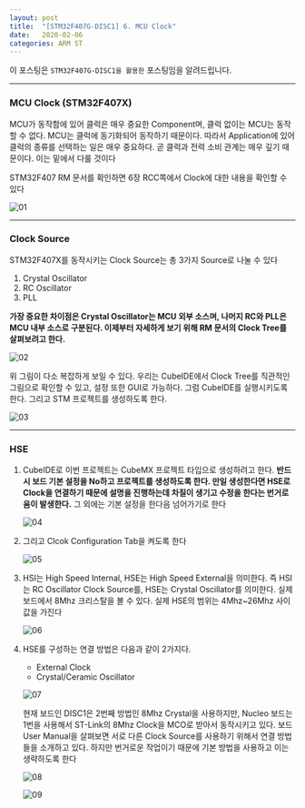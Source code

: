 ```yaml
---
layout: post
title:  "[STM32F407G-DISC1] 6. MCU Clock"
date:   2020-02-06
categories: ARM ST
---
```


이 포스팅은 `STM32F407G-DISC1을 활용한` 포스팅임을 알려드립니다.

---
### MCU Clock (STM32F407X)

MCU가 동작함에 있어 클럭은 매우 중요한 Component며, 클럭 없이는 MCU는 동작할 수 없다. MCU는 클럭에 동기화되어 동작하기 때문이다. 따라서 Application에 있어 클럭의 종류를 선택하는 일은 매우 중요하다. 곧 클럭과 전력 소비 관계는 매우 깊기 때문이다. 이는 밑에서 다룰 것이다

STM32F407 RM 문서를 확인하면 6장 RCC쪽에서 Clock에 대한 내용을 확인할 수 있다

![01](https://drive.google.com/open?id=1uimpqJyjnnXc0GCn9e5OF_lfw1sgkb6T)

---
### Clock Source

STM32F407X를 동작시키는 Clock Source는 총 3가지 Source로 나눌 수 있다

1. Crystal Oscillator
2. RC Oscillator
3. PLL

__가장 중요한 차이점은 Crystal Oscillator는 MCU 외부 소스며, 나머지 RC와 PLL은 MCU 내부 소스로 구분된다. 이제부터 자세하게 보기 위해 RM 문서의 Clock Tree를 살펴보려고 한다.__


![02]()


위 그림이 다소 복잡하게 보일 수 있다. 우리는 CubeIDE에서 Clock Tree를 직관적인 그림으로 확인할 수 있고, 설정 또한 GUI로 가능하다. 그럼 CubeIDE를 실행시키도록 한다. 그리고 STM 프로젝트를 생성하도록 한다.


![03]()


---
### HSE

1. CubeIDE로 이번 프로젝트는 CubeMX 프로젝트 타입으로 생성하려고 한다. __반드시 보드 기본 설정을 No하고 프로젝트를 생성하도록 한다. 만일 생성한다면 HSE로 Clock을 연결하기 때문에 설명을 진행하는데 차질이 생기고 수정을 한다는 번거로움이 발생한다.__ 그 외에는 기본 설정을 한다음 넘어가기로 한다


    ![04]()


2. 그리고 Clcok Configuration Tab을 켜도록 한다


    ![05]()


3. HSI는 High Speed Internal, HSE는 High Speed External을 의미한다. 즉 HSI는 RC Oscillator Clock Source를, HSE는 Crystal Oscillator를 의미한다. 실제 보드에서 8Mhz 크리스탈을 볼 수 있다. 실제 HSE의 범위는 4Mhz~26Mhz 사이값을 가진다


    ![06]()


4. HSE를 구성하는 연결 방법은 다음과 같이 2가지다.

    * External Clock
    * Crystal/Ceramic Oscillator


    ![07]()


    현재 보드인 DISC1은 2번째 방법인 8Mhz Crystal을 사용하지만, Nucleo 보드는 1번을 사용해서 ST-Link의 8Mhz Clock을 MCO로 받아서 동작시키고 있다. 보드 User Manual을 살펴보면 서로 다른 Clock Source를 사용하기 위해서 연결 방법들을 소개하고 있다. 하지만 번거로운 작업이기 때문에 기본 방법을 사용하고 이는 생략하도록 한다


    ![08]()


    ![09]()
